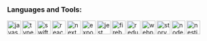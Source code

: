 ### Languages and Tools:

<img align="left" alt="javascript" height="32" width="32" src="https://cdn.simpleicons.org/javascript" />
<img align="left" alt="typescript" height="32" width="32" src="https://cdn.simpleicons.org/typescript" />
<img align="left" alt="swift" height="32" width="32" src="https://cdn.simpleicons.org/swift" />
<img align="left" alt="react" height="32" width="32" src="https://cdn.simpleicons.org/react" />
<img align="left" alt="next" height="32" width="32" src="https://cdn.simpleicons.org/nextdotjs" />
<img align="left" alt="expo" height="32" width="32" src="https://cdn.simpleicons.org/expo" />
<img align="left" alt="jest" height="32" width="32" src="https://cdn.simpleicons.org/jest" />
<img align="left" alt="firebase" height="32" width="32" src="https://cdn.simpleicons.org/firebase" />
<img align="left" alt="redux" height="32" width="32" src="https://cdn.simpleicons.org/redux" />
<img align="left" alt="webpack" height="32" width="32" src="https://cdn.simpleicons.org/webpack" />
<img align="left" alt="storybook" height="32" width="32" src="https://cdn.simpleicons.org/storybook" />
<img align="left" alt="nodejs" height="32" width="32" src="https://cdn.simpleicons.org/nodedotjs" />
<img align="left" alt="nestjs" height="32" width="32" src="https://cdn.simpleicons.org/nestjs" />
